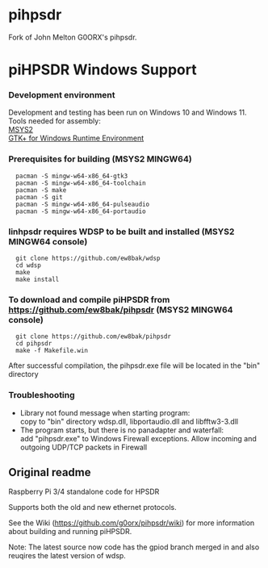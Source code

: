 # pihpsdr

Fork of John Melton G0ORX's pihpsdr.

# piHPSDR Windows Support
  
### Development environment

  Development and testing has been run on Windows 10 and Windows 11.
  Tools needed for assembly:</br>
    [MSYS2](https://www.msys2.org/)</br>
    [GTK+ for Windows Runtime Environment](https://github.com/tschoonj/GTK-for-Windows-Runtime-Environment-Installer)

### Prerequisites for building (MSYS2 MINGW64)

```
  pacman -S mingw-w64-x86_64-gtk3
  pacman -S mingw-w64-x86_64-toolchain
  pacman -S make
  pacman -S git
  pacman -S mingw-w64-x86_64-pulseaudio
  pacman -S mingw-w64-x86_64-portaudio
```

### linhpsdr requires WDSP to be built and installed (MSYS2 MINGW64 console)

```
  git clone https://github.com/ew8bak/wdsp
  cd wdsp
  make
  make install
```

### To download and compile piHPSDR from https://github.com/ew8bak/pihpsdr (MSYS2 MINGW64 console)

```
  git clone https://github.com/ew8bak/pihpsdr
  cd pihpsdr
  make -f Makefile.win
```
  After successful compilation, the pihpsdr.exe file will be located in the "bin" directory

### Troubleshooting

  - Library not found message when starting program:<br>
      copy to "bin" directory wdsp.dll, libportaudio.dll and libfftw3-3.dll
  - The program starts, but there is no panadapter and waterfall:<br>
      add "pihpsdr.exe" to Windows Firewall exceptions. Allow incoming and outgoing UDP/TCP packets in Firewall

## Original readme
Raspberry Pi 3/4 standalone code for HPSDR

Supports both the old and new ethernet protocols.

See the Wiki (https://github.com/g0orx/pihpsdr/wiki) for more information about building and running piHPSDR.

Note: The latest source now code has the gpiod branch merged in and also reuqires the latest version of wdsp.

